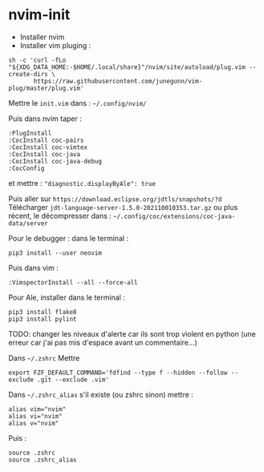 # nvim-init

* Installer nvim
* Installer vim pluging :
```
sh -c 'curl -fLo "${XDG_DATA_HOME:-$HOME/.local/share}"/nvim/site/autoload/plug.vim --create-dirs \
       https://raw.githubusercontent.com/junegunn/vim-plug/master/plug.vim'
```

Mettre le `init.vim` dans :
`~/.config/nvim/`

Puis dans nvim taper :
```
:PlugInstall
:CocInstall coc-pairs
:CocInstall coc-vimtex
:CocInstall coc-java
:CocInstall coc-java-debug
:CocConfig
```
et mettre :
`"diagnostic.displayByAle": true`



Puis aller sur `https://download.eclipse.org/jdtls/snapshots/?d`
Télécharger `jdt-language-server-1.5.0-202110010353.tar.gz` ou plus récent, le décompresser dans :
`~/.config/coc/extensions/coc-java-data/server`

Pour le debugger : dans le terminal :
```
pip3 install --user neovim
```
Puis dans vim :
```
:VimspectorInstall --all --force-all
```

Pour Ale, installer dans le terminal :

```
pip3 install flake8
pip3 install pylint
```
TODO: changer les niveaux d'alerte car ils sont trop violent en python (une erreur car j'ai pas mis d'espace avant un commentaire...)

Dans `~/.zshrc`
Mettre
```
export FZF_DEFAULT_COMMAND='fdfind --type f --hidden --follow --exclude .git --exclude .vim'
```
Dans `~/.zshrc_alias` s'il existe (ou zshrc sinon) mettre :
```
alias vim="nvim"
alias vi="nvim"
alias v="nvim"
```

Puis :
```
source .zshrc
source .zshrc_alias
```
